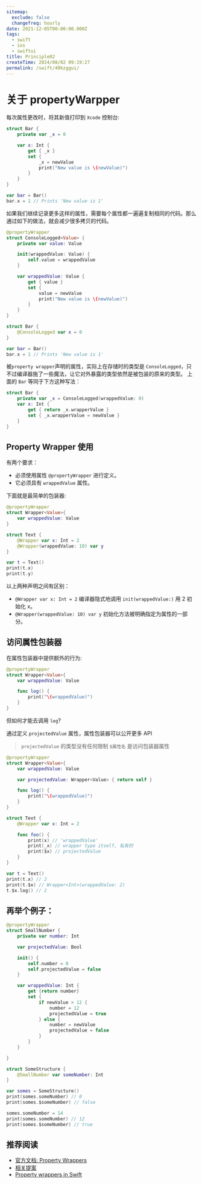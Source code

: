 ```yaml
---
sitemap:
  exclude: false
  changefreq: hourly
date: 2021-12-05T00:00:00.000Z
tags:
  - swift
  - ios
  - swiftui
title: Principle02
createTime: 2024/08/02 09:19:27
permalink: /swift/49kzggui/
---
```


# 关于 propertyWarpper

每次属性更改时，将其新值打印到 `Xcode` 控制台:

```swift
struct Bar {
    private var _x = 0

    var x: Int {
        get { _x }
        set {
            _x = newValue
            print("New value is \(newValue)")
        }
    }
}

var bar = Bar()
bar.x = 1 // Prints 'New value is 1'
```

如果我们继续记录更多这样的属性，需要每个属性都一遍遍复制相同的代码。那么通过如下的做法，就会减少很多拷贝的代码。

```swift
@propertyWrapper
struct ConsoleLogged<Value> {
    private var value: Value

    init(wrappedValue: Value) {
        self.value = wrappedValue
    }

    var wrappedValue: Value {
        get { value }
        set {
            value = newValue
            print("New value is \(newValue)")
        }
    }
}

struct Bar {
    @ConsoleLogged var x = 0
}

var bar = Bar()
bar.x = 1 // Prints 'New value is 1'
```

被`property wrapper`声明的属性，实际上在存储时的类型是 `ConsoleLogged`，只不过编译器施了一些魔法，让它对外暴露的类型依然是被包装的原来的类型。
上面的 `Bar` 等同于下方这种写法：

```swift
struct Bar {
    private var _x = ConsoleLogged(wrappedValue: 0)
    var x: Int {
        get { return _x.wrapperValue }
        set { _x.wrapperValue = newValue }
    }
}
```

## Property Wrapper 使用

有两个要求：

- 必须使用属性 `@propertyWrapper` 进行定义。
- 它必须具有 `wrappedValue` 属性。

下面就是最简单的包装器:

```swift
@propertyWrapper
struct Wrapper<Value>{
    var wrappedValue: Value
}

struct Text {
    @Wrapper var x: Int = 2
    @Wrapper(wrappedValue: 10) var y
}

var t = Text()
print(t.x)
print(t.y)
```

以上两种声明之间有区别：

- `@Wrapper var x: Int = 2` 编译器隐式地调用 `init(wrappedValue:)` 用 2 初始化 x。
- `@Wrapper(wrappedValue: 10) var y` 初始化方法被明确指定为属性的一部分。

## 访问属性包装器

在属性包装器中提供额外的行为:

```swift
@propertyWrapper
struct Wrapper<Value>{
    var wrappedValue: Value

    func log() {
        print("\(wrappedValue)")
    }
}
```

但如何才能去调用 `log`?

通过定义 `projectedValue` 属性，属性包装器可以公开更多 API

> `projectedValue` 的类型没有任何限制
> `$属性名` 是访问包装器属性

```swift
@propertyWrapper
struct Wrapper<Value>{
    var wrappedValue: Value

    var projectedValue: Wrapper<Value> { return self }

    func log() {
        print("\(wrappedValue)")
    }
}

struct Text {
    @Wrapper var x: Int = 2

    func foo() {
        print(x) // 'wrappedValue'
        print(_x) // wrapper type itself, 私有的
        print($x) // projectedValue
    }
}

var t = Text()
print(t.x) // 2
print(t.$x) // Wrapper<Int>(wrappedValue: 2)
t.$x.log() // 2
```

## 再举个例子：

```swift
@propertyWrapper
struct SmallNumber {
    private var number: Int

    var projectedValue: Bool

    init() {
        self.number = 0
        self.projectedValue = false
    }

    var wrappedValue: Int {
        get {return number}
        set {
            if newValue > 12 {
                number = 12
                projectedValue = true
            } else {
                number = newValue
                projectedValue = false
            }
        }
    }

}

struct SomeStructure {
    @SmallNumber var someNumber: Int
}

var somes = SomeStructure()
print(somes.someNumber) // 0
print(somes.$someNumber) // false

somes.someNumber = 14
print(somes.someNumber) // 12
print(somes.$someNumber) // true
```

## 推荐阅读

- [官方文档: Property Wrappers](https://docs.swift.org/swift-book/LanguageGuide/Properties.html#ID617)
- [相关提案](https://github.com/apple/swift-evolution/blob/master/proposals/0258-property-wrappers.md)
- [Property wrappers in Swift](https://www.swiftbysundell.com/articles/property-wrappers-in-swift/)
